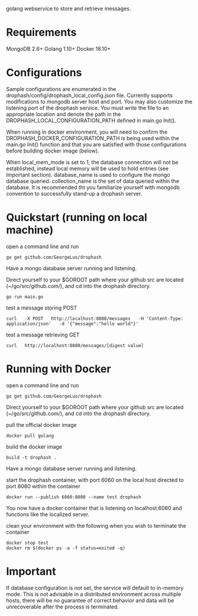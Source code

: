 golang webservice to store and retrieve messages.
# Requirements
MongoDB 2.6+
Golang 1.10+
Docker 18.10+

# Configurations
Sample configurations are enumerated in the drophash/config/drophash_local_config.json file. Currently supports modifications to mongodb server host and port. You may also customize the listening port of the drophash service. You must write the file to an appropriate location and denote the path in the DROPHASH_LOCAL_CONFIGURATION_PATH defined in main.go Init().

When running in docker environment, you will need to confirm the DROPHASH_DOCKER_CONFIGURATION_PATH is being used within the main.go Init() function and that you are satisfied with those configurations before building docker image (below).

When local_mem_mode is set to 1, the database connection will not be established, instead local memory will be used to hold entries (see Important section).
database_name is used to configure the mongo database queried. collection_name is the set of data queried within the database. It is recommended tht you familiarize yourself with mongodb convention to successfully stand-up a drophash server.


# Quickstart (running on local machine)
open a command line and run
```
go get github.com/GeorgeLuo/drophash
```
Have a mongo database server running and listening.

Direct yourself to your $GOROOT path where your github src are located (~/go/src/github.com/), and cd into the drophash directory.
```
go run main.go
```

test a message storing POST
```
curl   -X POST   http://localhost:8080/messages   -H 'Content-Type: application/json'   -d '{"message":"hello world"}'
```
test a message retrieving GET
```
curl   http://localhost:8080/messages/[digest value]
```
# Running with Docker
open a command line and run
```
go get github.com/GeorgeLuo/drophash
```
Direct yourself to your $GOROOT path where your github src are located (~/go/src/github.com/), and cd into the drophash directory.

pull the official docker image
```
docker pull golang
```
build the docker image
```
build -t drophash .
```
Have a mongo database server running and listening.

start the drophash container, with port 6060 on the local host directed to port 8080 within the container
```
docker run --publish 6060:8080 --name test drophash
```

You now have a docker container that is listening on localhost:6060 and functions like the localized server.

clean your environment with the following when you wish to terminate the container
```
docker stop test
docker rm $(docker ps -a -f status=exited -q)
```
# Important
If database configuration is not set, the service will default to in-memory mode. This is not advisable in a distributed environment across multiple hosts, there will be no guarantee of correct behavior and data will be unrecoverable after the process is terminated.